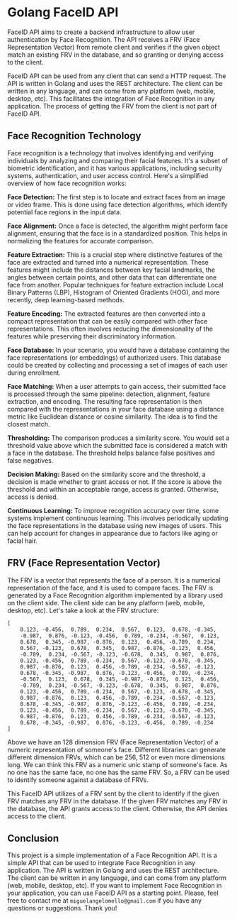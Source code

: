 # Golang FaceID API
FaceID API aims to create a backend infrastructure to allow user authentication by Face Recognition. The API receives a FRV (Face Representation Vector) from remote client and verifies if the given object match an existing FRV in the database, and so granting or denying access to the client.

FaceID API can be used from any client that can send a HTTP request. The API is written in Golang and uses the REST architecture. The client can be written in any language, and can come from any platform (web, mobile, desktop, etc). This facilitates the integration of Face Recognition in any application. The process of getting the FRV from the client is not part of FaceID API. 

## Face Recognition Technology
Face recognition is a technology that involves identifying and verifying individuals by analyzing and comparing their facial features. It's a subset of biometric identification, and it has various applications, including security systems, authentication, and user access control. Here's a simplified overview of how face recognition works:

**Face Detection:** The first step is to locate and extract faces from an image or video frame. This is done using face detection algorithms, which identify potential face regions in the input data.

**Face Alignment:** Once a face is detected, the algorithm might perform face alignment, ensuring that the face is in a standardized position. This helps in normalizing the features for accurate comparison.

**Feature Extraction:** This is a crucial step where distinctive features of the face are extracted and turned into a numerical representation. These features might include the distances between key facial landmarks, the angles between certain points, and other data that can differentiate one face from another. Popular techniques for feature extraction include Local Binary Patterns (LBP), Histogram of Oriented Gradients (HOG), and more recently, deep learning-based methods.

**Feature Encoding:** The extracted features are then converted into a compact representation that can be easily compared with other face representations. This often involves reducing the dimensionality of the features while preserving their discriminatory information.

**Face Database:** In your scenario, you would have a database containing the face representations (or embeddings) of authorized users. This database could be created by collecting and processing a set of images of each user during enrollment.

**Face Matching:** When a user attempts to gain access, their submitted face is processed through the same pipeline: detection, alignment, feature extraction, and encoding. The resulting face representation is then compared with the representations in your face database using a distance metric like Euclidean distance or cosine similarity. The idea is to find the closest match.

**Thresholding:** The comparison produces a similarity score. You would set a threshold value above which the submitted face is considered a match with a face in the database. The threshold helps balance false positives and false negatives.

**Decision Making:** Based on the similarity score and the threshold, a decision is made whether to grant access or not. If the score is above the threshold and within an acceptable range, access is granted. Otherwise, access is denied.

**Continuous Learning:** To improve recognition accuracy over time, some systems implement continuous learning. This involves periodically updating the face representations in the database using new images of users. This can help account for changes in appearance due to factors like aging or facial hair.

## FRV (Face Representation Vector)
The FRV is a vector that represents the face of a person. It is a numerical representation of the face, and it is used to compare faces. The FRV is generated by a Face Recognition algorithm implemented by a library used on the client side. The client side can be any platform (web, mobile, desktop, etc). Let's take a look at the FRV structure:

```
[
	0.123, -0.456,  0.789,  0.234,  0.567,  0.123,  0.678, -0.345,
	-0.987,  0.876, -0.123, -0.456,  0.789, -0.234, -0.567,  0.123,
	0.678,  0.345, -0.987, -0.876,  0.123,  0.456, -0.789,  0.234,
	0.567, -0.123,  0.678,  0.345,  0.987, -0.876, -0.123,  0.456,
	-0.789,  0.234, -0.567, -0.123, -0.678,  0.345,  0.987,  0.876,
	0.123, -0.456,  0.789, -0.234,  0.567, -0.123, -0.678, -0.345,
	0.987, -0.876,  0.123,  0.456, -0.789, -0.234, -0.567, -0.123,
	0.678, -0.345, -0.987,  0.876, -0.123, -0.456,  0.789, -0.234,
	-0.567,  0.123,  0.678,  0.345, -0.987, -0.876,  0.123,  0.456,
	-0.789,  0.234, -0.567, -0.123, -0.678,  0.345,  0.987,  0.876,
	0.123, -0.456,  0.789, -0.234,  0.567, -0.123, -0.678, -0.345,
	0.987, -0.876,  0.123,  0.456, -0.789, -0.234, -0.567, -0.123,
	0.678, -0.345, -0.987,  0.876, -0.123, -0.456,  0.789, -0.234,
	0.123, -0.456,  0.789, -0.234,  0.567, -0.123, -0.678, -0.345,
	0.987, -0.876,  0.123,  0.456, -0.789, -0.234, -0.567, -0.123,
	0.678, -0.345, -0.987,  0.876, -0.123, -0.456,  0.789, -0.234
]
```
Above we have an 128 dimension FRV (Face Representation Vector) of a numeric representation of someone's face. Different libraries can generate different dimension FRVs, which can be 256, 512 or even more dimensions long. We can think this FRV as a numeric unic stamp of someone's face. As no one has the same face, no one has the same FRV. So, a FRV can be used to identify someone against a database of FRVs. 

This FaceID API utilizes of a FRV sent by the client to identify if the given FRV matches any FRV in the database. If the given FRV matches any FRV in the database, the API grants access to the client. Otherwise, the API denies access to the client.

## Conclusion
This project is a simple implementation of a Face Recognition API. It is a simple API that can be used to integrate Face Recognition in any application. The API is written in Golang and uses the REST architecture. The client can be written in any language, and can come from any platform (web, mobile, desktop, etc). If you want to implement Face Recognition in your application, you can use FaceID API as a starting point. Please, feel free to contact me at `miguelangelomello@gmail.com` if you have any questions or suggestions. Thank you!

